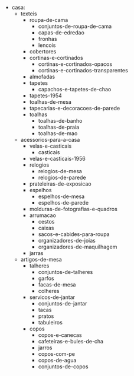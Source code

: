 - casa:
	- texteis
		- roupa-de-cama
			- conjuntos-de-roupa-de-cama
			- capas-de-edredao
			- fronhas
			- lencois
		- cobertores
		- cortinas-e-cortinados
			- cortinas-e-cortinados-opacos
			- cortinas-e-cortinados-transparentes
		- almofadas
		- tapetes
			- capachos-e-tapetes-de-chao
		- tapetes-1954
		- toalhas-de-mesa
		- tapecarias-e-decoracoes-de-parede
		- toalhas
			- toalhas-de-banho
			- toalhas-de-praia
			- toalhas-de-mao
	- acessorios-para-a-casa
		- velas-e-casticais
			- casticais
		- velas-e-casticais-1956
		- relogios
			- relogios-de-mesa
			- relogios-de-parede
		- prateleiras-de-exposicao
		- espelhos
			- espelhos-de-mesa
			- espelhos-de-parede
		- molduras-de-fotografias-e-quadros
		- arrumacao
			- cestos
			- caixas
			- sacos-e-cabides-para-roupa
			- organizadores-de-joias
			- organizadores-de-maquilhagem
		- jarras
	- artigos-de-mesa
		- talheres
			- conjuntos-de-talheres
			- garfos
			- facas-de-mesa
			- colheres
		- servicos-de-jantar
			- conjuntos-de-jantar
			- tacas
			- pratos
			- tabuleiros
		- copos
			- copos-e-canecas
			- cafeteiras-e-bules-de-cha
			- jarros
			- copos-com-pe
			- copos-de-agua
			- conjuntos-de-copos
